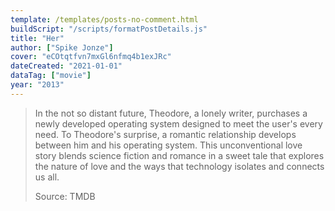 ```yaml
---
template: /templates/posts-no-comment.html
buildScript: "/scripts/formatPostDetails.js"
title: "Her"
author: ["Spike Jonze"]
cover: "eCOtqtfvn7mxGl6nfmq4b1exJRc"
dateCreated: "2021-01-01"
dataTag: ["movie"]
year: "2013"
---
```


> In the not so distant future, Theodore, a lonely writer, purchases a newly developed operating system designed to meet the user's every need. To Theodore's surprise, a romantic relationship develops between him and his operating system. This unconventional love story blends science fiction and romance in a sweet tale that explores the nature of love and the ways that technology isolates and connects us all.
>
> Source: TMDB
